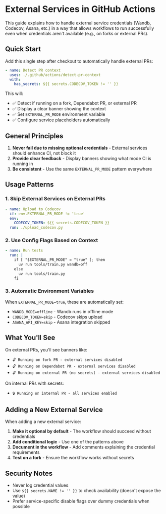 # External Services in GitHub Actions

This guide explains how to handle external service credentials (Wandb, Codecov, Asana, etc.) in a way that allows workflows to run successfully even when credentials aren't available (e.g., on forks or external PRs).

## Quick Start

Add this single step after checkout to automatically handle external PRs:

```yaml
- name: Detect PR context
  uses: ./.github/actions/detect-pr-context
  with:
    has_secrets: ${{ secrets.CODECOV_TOKEN != '' }}
```

This will:
- ✅ Detect if running on a fork, Dependabot PR, or external PR
- ✅ Display a clear banner showing the context
- ✅ Set `EXTERNAL_PR_MODE` environment variable
- ✅ Configure service placeholders automatically

## General Principles

1. **Never fail due to missing optional credentials** - External services should enhance CI, not block it
2. **Provide clear feedback** - Display banners showing what mode CI is running in
3. **Be consistent** - Use the same `EXTERNAL_PR_MODE` pattern everywhere

## Usage Patterns

### 1. Skip External Services on External PRs

```yaml
- name: Upload to Codecov
  if: env.EXTERNAL_PR_MODE != 'true'
  env:
    CODECOV_TOKEN: ${{ secrets.CODECOV_TOKEN }}
  run: ./upload_codecov.py
```

### 2. Use Config Flags Based on Context

```yaml
- name: Run tests
  run: |
    if [ "$EXTERNAL_PR_MODE" = "true" ]; then
      uv run tools/train.py wandb=off
    else
      uv run tools/train.py
    fi
```

### 3. Automatic Environment Variables

When `EXTERNAL_PR_MODE=true`, these are automatically set:
- `WANDB_MODE=offline` - Wandb runs in offline mode
- `CODECOV_TOKEN=skip` - Codecov skips upload
- `ASANA_API_KEY=skip` - Asana integration skipped

## What You'll See

On external PRs, you'll see banners like:
- `🔓 Running on fork PR - external services disabled`
- `🔓 Running on Dependabot PR - external services disabled`
- `🔓 Running on external PR (no secrets) - external services disabled`

On internal PRs with secrets:
- `🔒 Running on internal PR - all services enabled`

## Adding a New External Service

When adding a new external service:

1. **Make it optional by default** - The workflow should succeed without credentials
2. **Add conditional logic** - Use one of the patterns above
3. **Document in the workflow** - Add comments explaining the credential requirements
4. **Test on a fork** - Ensure the workflow works without secrets

## Security Notes

- Never log credential values
- Use `${{ secrets.NAME != '' }}` to check availability (doesn't expose the value)
- Prefer service-specific disable flags over dummy credentials when possible
